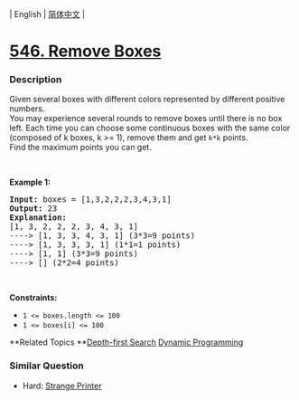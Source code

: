 | English | [简体中文](README.md) |

# [546. Remove Boxes](https://leetcode-cn.com/problems/remove-boxes)
 ### Description
<p>Given several boxes with different colors represented by different positive numbers.<br />
You may experience several rounds to remove boxes until there is no box left. Each time you can choose some continuous boxes with the same color (composed of k boxes, k &gt;= 1), remove them and get <code>k*k</code> points.<br />
Find the maximum points you can get.</p>

<p>&nbsp;</p>
<p><strong>Example 1:</strong></p>

<pre>
<strong>Input:</strong> boxes = [1,3,2,2,2,3,4,3,1]
<strong>Output:</strong> 23
<strong>Explanation:</strong>
[1, 3, 2, 2, 2, 3, 4, 3, 1] 
----&gt; [1, 3, 3, 4, 3, 1] (3*3=9 points) 
----&gt; [1, 3, 3, 3, 1] (1*1=1 points) 
----&gt; [1, 1] (3*3=9 points) 
----&gt; [] (2*2=4 points)
</pre>

<p>&nbsp;</p>
<p><strong>Constraints:</strong></p>

<ul>
	<li><code>1 &lt;= boxes.length &lt;= 100</code></li>
	<li><code>1 &lt;= boxes[i]&nbsp;&lt;= 100</code></li>
</ul>

**Related Topics	**[Depth-first Search](https://leetcode-cn.com/tag/depth-first-search) [Dynamic Programming](https://leetcode-cn.com/tag/dynamic-programming) 

### Similar Question
 - Hard:	[Strange Printer](https://leetcode-cn.com/problems/strange-printer) 
